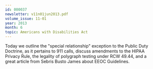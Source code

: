 ```yaml
---
id: 000037
newsletter: v11n01jun2013.pdf
volume_issue: 11-01
year: 2013
month: 6
topic: Americans with Disabilities Act
---
```


Today we outline the "special relationship" exception to the Public Duty Doctrine, as it pertains to 911 calls, discuss amendments to the HIPAA Privacy Rule, the legality of polygraph testing under RCW 49.44, and a great article from Sebris Busto James about EEOC Guidelines.